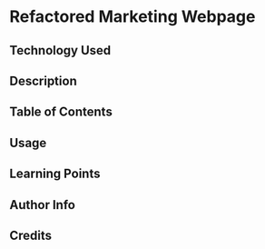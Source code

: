 # Refactored Marketing Webpage

## Technology Used

## Description

## Table of Contents

## Usage

## Learning Points

## Author Info

## Credits

